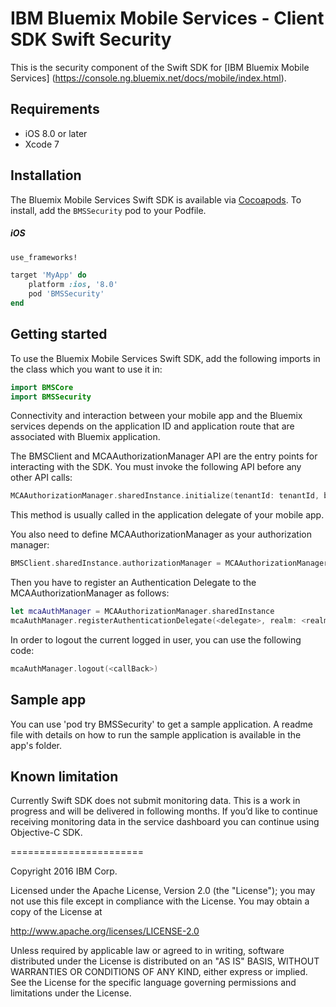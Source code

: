 IBM Bluemix Mobile Services - Client SDK Swift Security
===================================================

This is the security component of the Swift SDK for [IBM Bluemix Mobile Services] (https://console.ng.bluemix.net/docs/mobile/index.html).


## Requirements
* iOS 8.0 or later
* Xcode 7


## Installation
The Bluemix Mobile Services Swift SDK is available via [Cocoapods](http://cocoapods.org/).
To install, add the `BMSSecurity` pod to your Podfile.

##### iOS
```ruby
use_frameworks!

target 'MyApp' do
    platform :ios, '8.0'
    pod 'BMSSecurity'
end
```
## Getting started

To use the Bluemix Mobile Services Swift SDK, add the following imports in the class which you want to use it in:

```Swift
import BMSCore
import BMSSecurity
```

Connectivity and interaction between your mobile app and the Bluemix services depends on the application ID and application route that are associated with Bluemix application.

The BMSClient and MCAAuthorizationManager API are the entry points for interacting with the SDK. You must invoke the following API before any other API calls:

```Swift
MCAAuthorizationManager.sharedInstance.initialize(tenantId: tenantId, bluemixRegion: regionName)
```

 This method is usually called in the application delegate of your mobile app.

You also need to define MCAAuthorizationManager as your authorization manager:
```Swift
BMSClient.sharedInstance.authorizationManager = MCAAuthorizationManager.sharedInstance
```
Then you have to register an Authentication Delegate to the MCAAuthorizationManager as follows:

```Swift
let mcaAuthManager = MCAAuthorizationManager.sharedInstance
mcaAuthManager.registerAuthenticationDelegate(<delegate>, realm: <realm>)
```

In order to logout the current logged in user, you can use the following code:
```Swift
mcaAuthManager.logout(<callBack>)
```

## Sample app
You can use 'pod try BMSSecurity' to get a sample application. A readme file with details on how to run the sample application is available in the app's folder.

## Known limitation
Currently Swift SDK does not submit monitoring data. This is a work in progress and will be delivered in following months. If you’d like to continue receiving monitoring data in the service dashboard you can continue using Objective-C SDK.

=======================

Copyright 2016 IBM Corp.

Licensed under the Apache License, Version 2.0 (the "License");
you may not use this file except in compliance with the License.
You may obtain a copy of the License at

http://www.apache.org/licenses/LICENSE-2.0

Unless required by applicable law or agreed to in writing, software
distributed under the License is distributed on an "AS IS" BASIS,
WITHOUT WARRANTIES OR CONDITIONS OF ANY KIND, either express or implied.
See the License for the specific language governing permissions and
limitations under the License.
